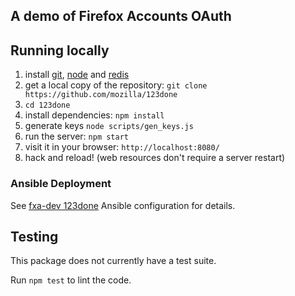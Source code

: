 ## A demo of Firefox Accounts OAuth

## Running locally

1. install [git], [node] and [redis]
1. get a local copy of the repository: `git clone https://github.com/mozilla/123done`
1. `cd 123done`
1. install dependencies: `npm install`
1. generate keys `node scripts/gen_keys.js`
1. run the server: `npm start`
1. visit it in your browser: `http://localhost:8080/`
1. hack and reload! (web resources don't require a server restart)

[git]: http://git-scm.org
[node]: http://nodejs.org
[redis]: http://redis.io

### Ansible Deployment

See [fxa-dev 123done](https://github.com/mozilla/fxa-dev/tree/master/roles/rp) Ansible configuration for details.

## Testing

This package does not currently have a test suite.

Run `npm test` to lint the code.

